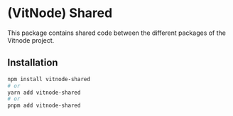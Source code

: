 # (VitNode) Shared

This package contains shared code between the different packages of the Vitnode project.

## Installation

```bash
npm install vitnode-shared
# or
yarn add vitnode-shared
# or
pnpm add vitnode-shared
```
